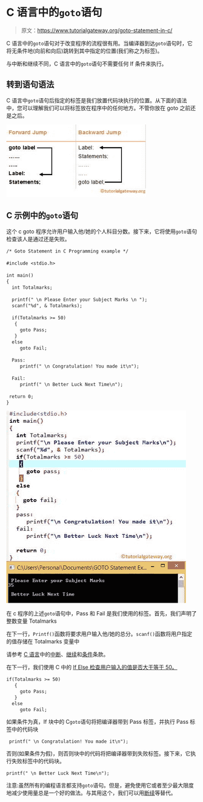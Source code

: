 # C 语言中的`goto`语句

> 原文：<https://www.tutorialgateway.org/goto-statement-in-c/>

C 语言中的`goto`语句对于改变程序的流程很有用。当编译器到达`goto`语句时，它将无条件地(向前和向后)跳转到其中指定的位置(我们称之为标签)。

与中断和继续不同，C 语言中的`goto`语句不需要任何 If 条件来执行。

## 转到语句语法

C 语言中`goto`语句后指定的标签是我们放置代码块执行的位置。从下面的语法中，您可以理解我们可以将标签放在程序中的任何地方。不管你放在 goto 之前还是之后。

![Goto Statemen in C Syntax](img/2a5f3d8d215e91988854e0afb48714fd.png)

## C 示例中的`goto`语句

这个 c goto 程序允许用户输入他/她的个人科目分数。接下来，它将使用`goto`语句检查该人是通过还是失败。

```
/* Goto Statement in C Programming example */

#include <stdio.h>

int main()
{
  int Totalmarks;

  printf(" \n Please Enter your Subject Marks \n ");
  scanf("%d", & Totalmarks);

  if(Totalmarks >= 50)
   {
     goto Pass;
   }
  else
     goto Fail;

  Pass:
     printf(" \n Congratulation! You made it\n");

  Fail:
     printf(" \n Better Luck Next Time\n"); 

 return 0;
}
```

![Goto Statement in C Programming](img/4717510ffe918e6f7ff37fc53bae749a.png)

在 c 程序的上述`goto`语句中，Pass 和 Fail 是我们使用的标签。首先，我们声明了整数变量 Totalmarks

在下一行，`Printf()`函数将要求用户输入他/她的总分。`scanf()`函数将用户指定的值存储在 Totalmarks 变量中

请参考 [C 语言](https://www.tutorialgateway.org/c-programming/)中的[中断](https://www.tutorialgateway.org/break-statement-in-c/)、[继续](https://www.tutorialgateway.org/continue-statement-in-c/)和[条件](https://www.tutorialgateway.org/if-statement-in-c/)条款。

在下一行，我们使用 C 中的 [If Else 检查用户输入的值是否大于等于 50。](https://www.tutorialgateway.org/if-else-statement-in-c/)

```
if(Totalmarks >= 50)
   {
     goto Pass;
   }
  else
     goto Fail;
```

如果条件为真，If 块中的 C`goto`语句将把编译器带到 Pass 标签，并执行 Pass 标签中的代码块

```
 printf(" \n Congratulation! You made it\n");
```

否则(如果条件为假)，则否则块中的代码将把编译器带到失败标签。接下来，它执行失败标签中的代码块。

```
printf(" \n Better Luck Next Time\n");
```

注意:虽然所有的编程语言都支持`goto`语句。但是，避免使用它或者至少最大限度地减少使用量总是一个好的做法。与其用这个，我们可以用[断](https://www.tutorialgateway.org/break-statement-in-c/)[续](https://www.tutorialgateway.org/continue-statement-in-c/)等替代。